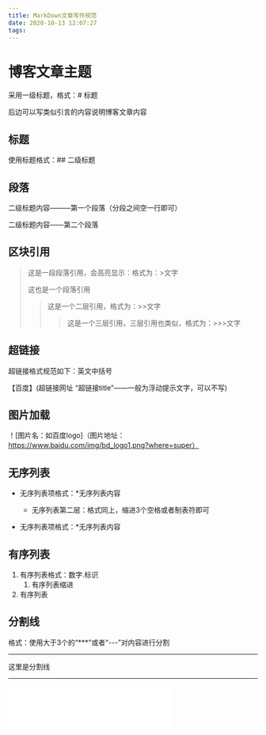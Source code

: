 ```yaml
---
title: MarkDown文章写作规范
date: 2020-10-13 12:07:27
tags:
---
```

# 博客文章主题
<!-- more --> 

采用一级标题，格式：# 标题

后边可以写类似引言的内容说明博客文章内容

## 标题
使用标题格式：## 二级标题

## 段落
二级标题内容———第一个段落（分段之间空一行即可）

二级标题内容——第二个段落

## 区块引用
>这是一段段落引用，会高亮显示：格式为：>文字
>
>这也是一个段落引用
>>这是一个二层引用，格式为：>>文字
>>>这是一个三层引用，三层引用也类似，格式为：>>>文字

## 超链接
超链接格式规范如下：英文中括号

【百度】(超链接网址 “超链接title”——一般为浮动提示文字，可以不写)

## 图片加载
！[图片名：如百度logo]（图片地址：https://www.baidu.com/img/bd_logo1.png?where=super）

## 无序列表
* 无序列表项格式：*无序列表内容

    * 无序列表第二层：格式同上，缩进3个空格或者制表符即可

* 无序列表项格式：*无序列表内容

## 有序列表
1. 有序列表格式：数字.标识
    1. 有序列表缩进
2. 有序列表

## 分割线
格式：使用大于3个的“***”或者“---”对内容进行分割

----- 
这里是分割线

----

<iframe frameborder="no" border="0" marginwidth="0" marginheight="0" width=330 height=86 src="//music.163.com/outchain/player?type=2&id=413812448&auto=1&height=66"></iframe>